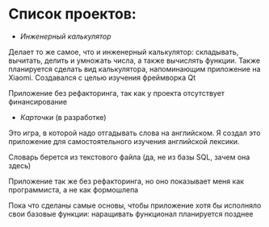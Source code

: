 # Список проектов:

- *Инженерный калькулятор*

Делает то же самое, что и инженерный калькулятор: складывать, вычитать, делить и умножать числа, а также вычислять функции. Также планируется сделать вид калькулятора, напоминающим приложение на Xiaomi. Создавался с целью изучения фреймворка Qt

Приложение без рефакторинга, так как у проекта отсутствует финансирование

- *Карточки* (в разработке)

Это игра, в которой надо отгадывать слова на английском. Я создал это приложение для самостоятельного изучения английской лексики.

Словарь берется из текстового файла (да, не из базы SQL, зачем она здесь)

Приложение так же без рефакторинга, но оно показывает меня как программиста, а не как формошлепа

Пока что сделаны самые основы, чтобы приложение хотя бы исполняло свои базовые функции: наращивать функционал планируется позднее